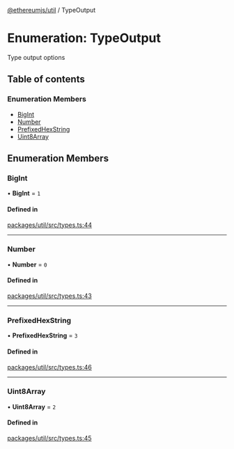 [@ethereumjs/util](../README.md) / TypeOutput

# Enumeration: TypeOutput

Type output options

## Table of contents

### Enumeration Members

- [BigInt](TypeOutput.md#bigint)
- [Number](TypeOutput.md#number)
- [PrefixedHexString](TypeOutput.md#prefixedhexstring)
- [Uint8Array](TypeOutput.md#uint8array)

## Enumeration Members

### BigInt

• **BigInt** = ``1``

#### Defined in

[packages/util/src/types.ts:44](https://github.com/ethereumjs/ethereumjs-monorepo/blob/master/packages/util/src/types.ts#L44)

___

### Number

• **Number** = ``0``

#### Defined in

[packages/util/src/types.ts:43](https://github.com/ethereumjs/ethereumjs-monorepo/blob/master/packages/util/src/types.ts#L43)

___

### PrefixedHexString

• **PrefixedHexString** = ``3``

#### Defined in

[packages/util/src/types.ts:46](https://github.com/ethereumjs/ethereumjs-monorepo/blob/master/packages/util/src/types.ts#L46)

___

### Uint8Array

• **Uint8Array** = ``2``

#### Defined in

[packages/util/src/types.ts:45](https://github.com/ethereumjs/ethereumjs-monorepo/blob/master/packages/util/src/types.ts#L45)
